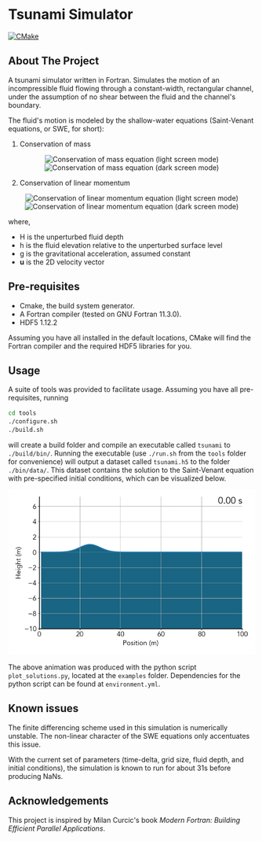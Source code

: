 # Tsunami Simulator

<!-- PROJECT SHIELDS -->
[![CMake](https://github.com/Marlon-Gomes/tsunami-simulator/actions/workflows/cmake.yml/badge.svg)](https://github.com/Marlon-Gomes/tsunami-simulator/actions/workflows/cmake.yml)

<!-- ABOUT THE PROJECT -->
## About The Project

A tsunami simulator written in Fortran. Simulates the motion of an 
incompressible fluid flowing through a constant-width, rectangular channel,
under the assumption of no shear between the fluid and the channel's boundary.

The fluid's motion is modeled by the shallow-water equations (Saint-Venant 
equations, or SWE, for short):
<!-- LaTeX in github markdown. "%2B" is the symbol for addition -->
1. Conservation of mass
<p align="center">
<img 
     src="https://render.githubusercontent.com/render/math?math={\frac{\partial \mathbf{u}}{\partial t} %2B \mathbf{u} \cdot \nabla \mathbf{u} = -g\nabla h}#gh-light-mode-only" 
     alt="Conservation of mass equation (light screen mode)">
<img 
     src="https://render.githubusercontent.com/render/math?math={\color{white}\frac{\partial \mathbf{u}}{\partial t} %2B \mathbf{u} \cdot \nabla \mathbf{u} = -g\nabla h}#gh-dark-mode-only" 
     alt="Conservation of mass equation (dark screen mode)">
</p>

2. Conservation of linear momentum
<p align="center">
<img 
     src="https://render.githubusercontent.com/render/math?math={\frac{\partial h}{\partial t} = -\mathrm{div}((H %2B h)\mathbf{u})}#gh-light-mode-only"
     alt="Conservation of linear momentum equation (light screen mode)">
<img 
     src="https://render.githubusercontent.com/render/math?math={\color{white}\frac{\partial h}{\partial t} = -\mathrm{div}((H %2B h)\mathbf{u})}#gh-dark-mode-only" 
     alt="Conservation of linear momentum equation (dark screen mode)">
</p>

where,
- H is the unperturbed fluid depth
- h is the fluid elevation relative to the unperturbed surface level
- g is the gravitational acceleration, assumed constant
- **u** is the 2D velocity vector

## Pre-requisites
- Cmake, the build system generator.
- A Fortran compiler (tested on GNU Fortran 11.3.0).
- HDF5 1.12.2

Assuming you have all installed in the default locations, CMake will find the Fortran compiler and the required HDF5 libraries for you.

## Usage 

A suite of tools was provided to facilitate usage. Assuming you have all pre-requisites, running 
```sh
cd tools
./configure.sh
./build.sh
```
will create a build folder and compile an executable called ```tsunami``` to ```./build/bin/```. Running the executable (use ```./run.sh``` from the ```tools``` folder for convenience) will output a dataset called ```tsunami.h5``` to the folder ```./bin/data/```. This dataset contains the solution to the Saint-Venant equation with pre-specified initial conditions, which can be visualized below.

![Project animation][animation]

The above animation was produced with the python script ```plot_solutions.py```, located at the ```examples``` folder. Dependencies for the python script can be found at ```environment.yml```.

## Known issues

The finite differencing scheme used in this simulation is numerically unstable.
The non-linear character of the SWE equations only accentuates this issue. 

With the current set of parameters (time-delta, grid size, fluid depth, and 
initial conditions), the simulation is known to run for about 31s before 
producing NaNs.

## Acknowledgements

This project is inspired by Milan Curcic's book *Modern Fortran: Building Efficient Parallel Applications*.
<!-- Markdown links -->
[animation]: /docs/animations/AnimatedPlot.gif
